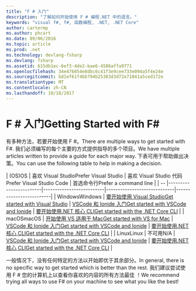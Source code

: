 ```yaml
---
title: "F # 入门"
description: "了解如何开始使用 F # 编程.NET 中的语言。"
keywords: "visual f#, f#, 函数编程, .NET, .NET Core"
author: cartermp
ms.author: phcart
ms.date: 09/06/2016
ms.topic: article
ms.prod: .net
ms.technology: devlang-fsharp
ms.devlang: fsharp
ms.assetid: 615db1ec-6ef3-4de2-bae6-4586affa9771
ms.openlocfilehash: 34e476054e8dbc6c41f3e9cee733e094a5f4e24e
ms.sourcegitcommit: bd1ef61f4bb794b25383d3d72e71041a5ced172e
ms.translationtype: MT
ms.contentlocale: zh-CN
ms.lasthandoff: 10/18/2017
---
```

# <a name="getting-started-with-f"></a><span data-ttu-id="66dc2-104">F # 入门</span><span class="sxs-lookup"><span data-stu-id="66dc2-104">Getting Started with F#</span></span> #

<span data-ttu-id="66dc2-105">有多种方法，若要开始使用 F #。</span><span class="sxs-lookup"><span data-stu-id="66dc2-105">There are multiple ways to get started with F#.</span></span>  <span data-ttu-id="66dc2-106">我们必须编写的每个主要的方式提供指导的多个项目。</span><span class="sxs-lookup"><span data-stu-id="66dc2-106">We have multiple articles written to provide a guide for each major way.</span></span>  <span data-ttu-id="66dc2-107">下表可用于帮助做出决策。</span><span class="sxs-lookup"><span data-stu-id="66dc2-107">You can use the following table to help in making a decision.</span></span>

| <span data-ttu-id="66dc2-108">(OS)</span><span class="sxs-lookup"><span data-stu-id="66dc2-108">OS</span></span> | <span data-ttu-id="66dc2-109">喜欢 Visual Studio</span><span class="sxs-lookup"><span data-stu-id="66dc2-109">Prefer Visual Studio</span></span> | <span data-ttu-id="66dc2-110">喜欢 Visual Studio 代码</span><span class="sxs-lookup"><span data-stu-id="66dc2-110">Prefer Visual Studio Code</span></span> | <span data-ttu-id="66dc2-111">首选命令行</span><span class="sxs-lookup"><span data-stu-id="66dc2-111">Prefer a command line</span></span> |
| -- |------------------------|--------------------------|-----------------------------|-------------------------|
| <span data-ttu-id="66dc2-112">Windows</span><span class="sxs-lookup"><span data-stu-id="66dc2-112">Windows</span></span> | [<span data-ttu-id="66dc2-113">要开始使用 Visual Studio</span><span class="sxs-lookup"><span data-stu-id="66dc2-113">Get started with Visual Studio</span></span>](get-started-visual-studio.md) | [<span data-ttu-id="66dc2-114">VSCode 和 Ionide 入门</span><span class="sxs-lookup"><span data-stu-id="66dc2-114">Get started with VSCode and Ionide</span></span>](get-started-vscode.md) | [<span data-ttu-id="66dc2-115">要开始使用.NET 核心 CLI</span><span class="sxs-lookup"><span data-stu-id="66dc2-115">Get started with the .NET Core CLI</span></span>](get-started-command-line.md) |
| <span data-ttu-id="66dc2-116">macOS</span><span class="sxs-lookup"><span data-stu-id="66dc2-116">macOS</span></span> | [<span data-ttu-id="66dc2-117">开始使用 VS 适用于 Mac</span><span class="sxs-lookup"><span data-stu-id="66dc2-117">Get started with VS for Mac</span></span>](get-started-with-visual-studio-for-mac.md) | [<span data-ttu-id="66dc2-118">VSCode 和 Ionide 入门</span><span class="sxs-lookup"><span data-stu-id="66dc2-118">Get started with VSCode and Ionide</span></span>](get-started-vscode.md) | [<span data-ttu-id="66dc2-119">要开始使用.NET 核心 CLI</span><span class="sxs-lookup"><span data-stu-id="66dc2-119">Get started with the .NET Core CLI</span></span>](get-started-command-line.md) |
| <span data-ttu-id="66dc2-120">Linux</span><span class="sxs-lookup"><span data-stu-id="66dc2-120">Linux</span></span> | <span data-ttu-id="66dc2-121">不可用</span><span class="sxs-lookup"><span data-stu-id="66dc2-121">N/A</span></span> | [<span data-ttu-id="66dc2-122">VSCode 和 Ionide 入门</span><span class="sxs-lookup"><span data-stu-id="66dc2-122">Get started with VSCode and Ionide</span></span>](get-started-vscode.md) | [<span data-ttu-id="66dc2-123">要开始使用.NET 核心 CLI</span><span class="sxs-lookup"><span data-stu-id="66dc2-123">Get started with the .NET Core CLI</span></span>](get-started-command-line.md) |

<span data-ttu-id="66dc2-124">一般情况下，没有任何特定的方法以开始即优于其余部分。</span><span class="sxs-lookup"><span data-stu-id="66dc2-124">In general, there is no specific way to get started which is better than the rest.</span></span>  <span data-ttu-id="66dc2-125">我们建议尝试使用 F # 您的计算机上以查看你喜欢的内容的所有方法最佳 ！</span><span class="sxs-lookup"><span data-stu-id="66dc2-125">We recommend trying all ways to use F# on your machine to see what you like the best!</span></span>
